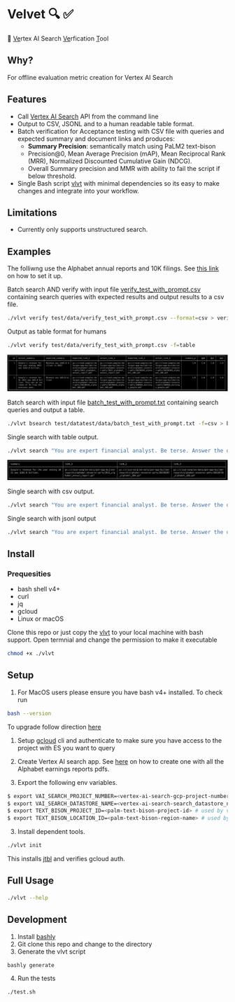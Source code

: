 # Velvet 🔍 ✅ 
🔮 <u>Ve</u>rtex AI Search <u>Ve</u>rfication <u>T</u>ool

## Why?
For offline evaluation metric creation for Vertex AI Search
 
## Features
- Call [Vertex AI Search](https://cloud.google.com/enterprise-search) API from the command line
- Output to CSV, JSONL and to a human readable table format.
- Batch verification for Acceptance testing with CSV file with queries and expected summary and document links and produces:
  - **Summary Precision**: semantically match using PaLM2 text-bison
  - Precision@0, Mean Average Precision (mAP), Mean Reciprocal Rank (MRR), Normalized Discounted Cumulative Gain (NDCG).  
  - Overall Summary precision and MMR with ability to fail the script if below threshold.
- Single Bash script [vlvt](vlvt) with minimal dependencies so its easy to make changes and integrate into your workflow.

## Limitations
  - Currently only supports unstructured search.


## Examples
The folliwng use the Alphabet annual reports and 10K filings. See [this link](https://cloud.google.com/generative-ai-app-builder/docs/try-enterprise-search#create_and_preview_a_search_app_for_unstructured_data_from) on how to set it up.

Batch search AND verify with input file [verify_test_with_prompt.csv](test/datatest/data/verify_test_with_prompt.csv)  containing search queries with expected results and output results to a csv file.
```bash
./vlvt verify test/data/verify_test_with_prompt.csv --format=csv > verify_results.csv
```

Output as table format for humans
```bash
./vlvt verify test/data/verify_test_with_prompt.csv -f=table
```
![](images/verify_table.png)

Batch search with input file [batch_test_with_prompt.txt](test/datatest/data/batch_test_with_prompt.txt) containing search queries and output a table.
```bash
./vlvt bsearch test/datatest/data/batch_test_with_prompt.txt -f=csv > batch_results.csv
```

Single search with table output.
```bash
./vlvt search "You are expert financial analyst. Be terse. Answer the question with minimal facts. What is Google's revenue for year ending 2022?" --format=table
```
![](images/search_table.png)

Single search with csv output.
```bash
./vlvt search "You are expert financial analyst. Be terse. Answer the question with minimal facts. What is Google's revenue for year ending 2022?" --format=csv > batch_output.csv

```
Single search with jsonl output
```bash
./vlvt search "You are expert financial analyst. Be terse. Answer the question with minimal facts. What is Google's revenue for year ending 2022?" -f=jsonl > batch_output.jsonl

```


## Install

### Prequesities
  - bash shell v4+
  - curl
  - jq
  - gcloud
  - Linux or macOS
  

Clone this repo or just copy the [vlvt](./vlvt) to your local  machine with bash support. Open termnial and change the permission to make it executable

```bash
chmod +x ./vlvt
```

## Setup

1. For MacOS users please ensure you have bash v4+ installed. To check run 
```bash
bash --version
```
To upgrade follow direction [here](https://itnext.io/upgrading-bash-on-macos-7138bd1066ba)

1. Setup [gcloud](https://cloud.google.com/sdk/docs/install-sdk) cli and authenticate to make sure you have access to the project with ES you want to query

2. Create Vertex AI search app. See [here](https://cloud.google.com/generative-ai-app-builder/docs/try-enterprise-search#create_and_preview_a_search_app_for_unstructured_data_from) on how to create one with all the Alphabet earnings reports pdfs. 

3. Export the following env variables.

```bash
$ export VAI_SEARCH_PROJECT_NUMBER=<vertex-ai-search-gcp-project-number> # Project Number of the Vertex AI Search Engine
$ export VAI_SEARCH_DATASTORE_NAME=<vertex-ai-search-search_datastore_name>  # Datastore ID of the Vertex AI Search Engine
$ export TEXT_BISON_PROJECT_ID=<palm-text-bison-project-id> # used by verify command to match summaries 
$ export TEXT_BISON_LOCATION_ID=<palm-text-bison-region-name> # used by verify command to match summaries 
```
3. Install dependent tools. 

```bash
./vlvt init
```
This installs [jtbl](https://github.com/kellyjonbrazil/jtbl) and verifies gcloud auth.

## Full Usage
```bash
./vlvt --help
```
## Development

1. Install [bashly](https://bashly.dannyb.co/installation/) 
2. Git clone this repo and change to the directory
3. Generate the vlvt script 

```bash
bashly generate
```

4. Run the tests
```bash
./test.sh
```